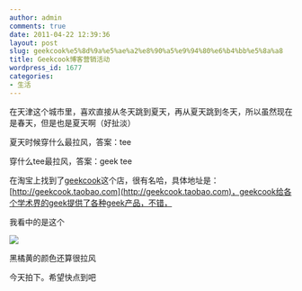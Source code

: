 ```yaml
---
author: admin
comments: true
date: 2011-04-22 12:39:36
layout: post
slug: geekcook%e5%8d%9a%e5%ae%a2%e8%90%a5%e9%94%80%e6%b4%bb%e5%8a%a8
title: Geekcook博客营销活动
wordpress_id: 1677
categories:
- 生活
---
```


在天津这个城市里，喜欢直接从冬天跳到夏天，再从夏天跳到冬天，所以虽然现在是春天，但是也是夏天啊（好扯淡）

夏天时候穿什么最拉风，答案：tee

穿什么tee最拉风，答案：geek tee

在淘宝上找到了[geekcook](http://geekcook.taobao.com)这个店，很有名哈，具体地址是：[http://geekcook.taobao.com](http://geekcook.taobao.com)，geekcook给各个学术界的geek提供了各种geek产品，不错，

我看中的是这个

![](http://img04.taobaocdn.com/bao/uploaded/i4/T1hahEXoJcXXXHY6Q8_101240.jpg_310x310.jpg)

黑橘黄的颜色还算很拉风

今天拍下。希望快点到吧

